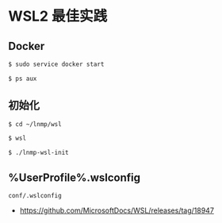 # WSL2 最佳实践

## Docker

```bash
$ sudo service docker start

$ ps aux
```

## 初始化

```bash
$ cd ~/lnmp/wsl

$ wsl

$ ./lnmp-wsl-init
```

## %UserProfile%.wslconfig

`conf/.wslconfig`

* https://github.com/MicrosoftDocs/WSL/releases/tag/18947
